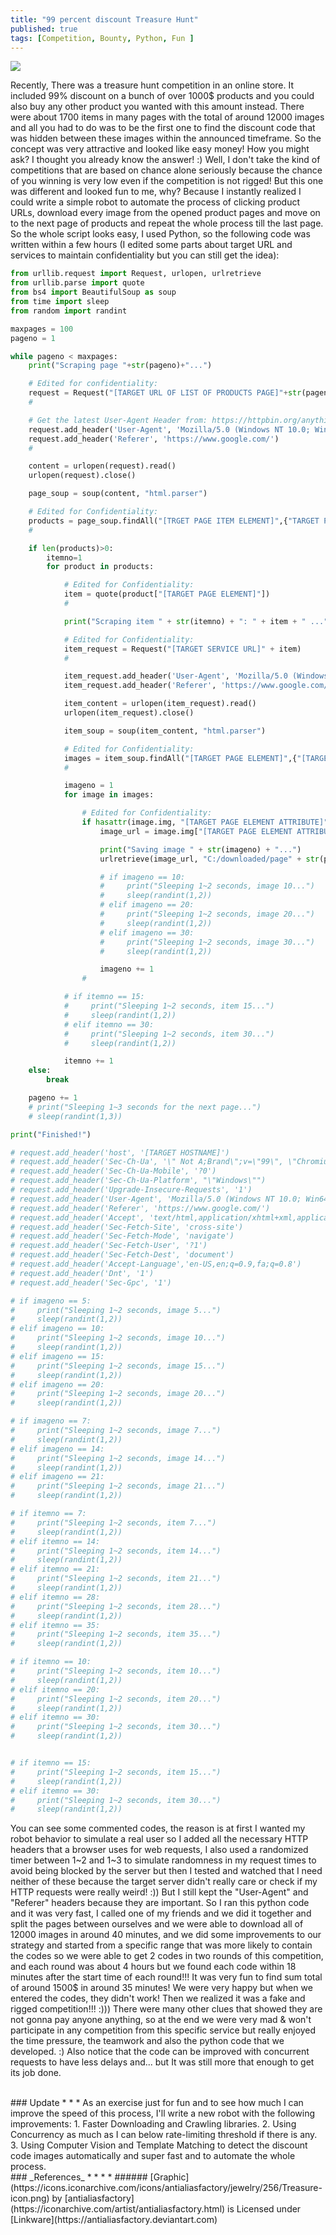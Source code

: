 ```yaml
---
title: "99 percent discount Treasure Hunt"
published: true
tags: [Competition, Bounty, Python, Fun ]
---
```


![](/blog/assets/bounty1.png)

Recently, There was a treasure hunt competition in an online store. It included 99% discount on a bunch of over 1000$ products and you could also buy any other product you wanted with this amount instead. There were about 1700 items in many pages with the total of around 12000 images and all you had to do was to be the first one to find the discount code that was hidden between these images within the announced timeframe. So the concept was very attractive and looked like easy money! How you might ask? I thought you already know the answer! :)
Well, I don't take the kind of competitions that are based on chance alone seriously because the chance of you winning is very low even if the competition is not rigged! But this one was different and looked fun to me, why? Because I instantly realized I could write a simple robot to automate the process of clicking product URLs, download every image from the opened product pages and move on to the next page of products and repeat the whole process till the last page. So the whole script looks easy, I used Python, so the following code was written within a few hours (I edited some parts about target URL and services to maintain confidentiality but you can still get the idea):

```python
from urllib.request import Request, urlopen, urlretrieve
from urllib.parse import quote
from bs4 import BeautifulSoup as soup
from time import sleep
from random import randint

maxpages = 100
pageno = 1

while pageno < maxpages:
    print("Scraping page "+str(pageno)+"...")

    # Edited for confidentiality:
    request = Request("[TARGET URL OF LIST OF PRODUCTS PAGE]"+str(pageno))
    #

    # Get the latest User-Agent Header from: https://httpbin.org/anything
    request.add_header('User-Agent', 'Mozilla/5.0 (Windows NT 10.0; Win64; x64) AppleWebKit/537.36 (KHTML, like Gecko) Chrome/96.0.4664.45 Safari/537.36')
    request.add_header('Referer', 'https://www.google.com/')
    #

    content = urlopen(request).read()
    urlopen(request).close()

    page_soup = soup(content, "html.parser")

    # Edited for Confidentiality:
    products = page_soup.findAll("[TRGET PAGE ITEM ELEMENT]",{"TARGET PAGE CLASS"})  
    #

    if len(products)>0:
        itemno=1
        for product in products:

            # Edited for Confidentiality:
            item = quote(product["[TARGET PAGE ELEMENT]"])
            #

            print("Scraping item " + str(itemno) + ": " + item + " ...")

            # Edited for Confidentiality:
            item_request = Request("[TARGET SERVICE URL]" + item)
            #

            item_request.add_header('User-Agent', 'Mozilla/5.0 (Windows NT 10.0; Win64; x64) AppleWebKit/537.36 (KHTML, like Gecko) Chrome/96.0.4664.45 Safari/537.36')
            item_request.add_header('Referer', 'https://www.google.com/')

            item_content = urlopen(item_request).read()
            urlopen(item_request).close()

            item_soup = soup(item_content, "html.parser")

            # Edited for Confidentiality:
            images = item_soup.findAll("[TARGET PAGE ELEMENT]",{"[TARGET PAGE CLASS]"})
            #

            imageno = 1
            for image in images:

                # Edited for Confidentiality:
                if hasattr(image.img, "[TARGET PAGE ELEMENT ATTRIBUTE]"):
                    image_url = image.img["[TARGET PAGE ELEMENT ATTRIBUTE]"]

                    print("Saving image " + str(imageno) + "...")
                    urlretrieve(image_url, "C:/downloaded/page" + str(pageno) + "_item" + str(itemno) + "_" + str(imageno) + ".jpg")

                    # if imageno == 10:
                    #     print("Sleeping 1~2 seconds, image 10...")
                    #     sleep(randint(1,2))
                    # elif imageno == 20:
                    #     print("Sleeping 1~2 seconds, image 20...")
                    #     sleep(randint(1,2))
                    # elif imageno == 30:
                    #     print("Sleeping 1~2 seconds, image 30...")
                    #     sleep(randint(1,2))

                    imageno += 1
                #

            # if itemno == 15:
            #     print("Sleeping 1~2 seconds, item 15...")
            #     sleep(randint(1,2))
            # elif itemno == 30:
            #     print("Sleeping 1~2 seconds, item 30...")
            #     sleep(randint(1,2))

            itemno += 1
    else:
        break

    pageno += 1
    # print("Sleeping 1~3 seconds for the next page...")
    # sleep(randint(1,3))

print("Finished!")

# request.add_header('host', '[TARGET HOSTNAME]')
# request.add_header('Sec-Ch-Ua', '\" Not A;Brand\";v=\"99\", \"Chromium\";v=\"96\", \"Google Chrome\";v=\"96\"')
# request.add_header('Sec-Ch-Ua-Mobile', '?0')
# request.add_header('Sec-Ch-Ua-Platform', "\"Windows\"")
# request.add_header('Upgrade-Insecure-Requests', '1')
# request.add_header('User-Agent', 'Mozilla/5.0 (Windows NT 10.0; Win64; x64) AppleWebKit/537.36 (KHTML, like Gecko) Chrome/96.0.4664.45 Safari/537.36')
# request.add_header('Referer', 'https://www.google.com/')
# request.add_header('Accept', 'text/html,application/xhtml+xml,application/xml;q=0.9,image/avif,image/webp,image/apng,*/*;q=0.8,application/signed-exchange;v=b3;q=0.9')
# request.add_header('Sec-Fetch-Site', 'cross-site')
# request.add_header('Sec-Fetch-Mode', 'navigate')
# request.add_header('Sec-Fetch-User', '?1')
# request.add_header('Sec-Fetch-Dest', 'document')
# request.add_header('Accept-Language','en-US,en;q=0.9,fa;q=0.8')
# request.add_header('Dnt', '1')
# request.add_header('Sec-Gpc', '1')

# if imageno == 5:
#     print("Sleeping 1~2 seconds, image 5...")
#     sleep(randint(1,2))
# elif imageno == 10:
#     print("Sleeping 1~2 seconds, image 10...")
#     sleep(randint(1,2))
# elif imageno == 15:
#     print("Sleeping 1~2 seconds, image 15...")
#     sleep(randint(1,2))
# elif imageno == 20:
#     print("Sleeping 1~2 seconds, image 20...")
#     sleep(randint(1,2))

# if imageno == 7:
#     print("Sleeping 1~2 seconds, image 7...")
#     sleep(randint(1,2))
# elif imageno == 14:
#     print("Sleeping 1~2 seconds, image 14...")
#     sleep(randint(1,2))
# elif imageno == 21:
#     print("Sleeping 1~2 seconds, image 21...")
#     sleep(randint(1,2))

# if itemno == 7:
#     print("Sleeping 1~2 seconds, item 7...")
#     sleep(randint(1,2))
# elif itemno == 14:
#     print("Sleeping 1~2 seconds, item 14...")
#     sleep(randint(1,2))
# elif itemno == 21:
#     print("Sleeping 1~2 seconds, item 21...")
#     sleep(randint(1,2))
# elif itemno == 28:
#     print("Sleeping 1~2 seconds, item 28...")
#     sleep(randint(1,2))
# elif itemno == 35:
#     print("Sleeping 1~2 seconds, item 35...")
#     sleep(randint(1,2))

# if itemno == 10:
#     print("Sleeping 1~2 seconds, item 10...")
#     sleep(randint(1,2))
# elif itemno == 20:
#     print("Sleeping 1~2 seconds, item 20...")
#     sleep(randint(1,2))
# elif itemno == 30:
#     print("Sleeping 1~2 seconds, item 30...")
#     sleep(randint(1,2))


# if itemno == 15:
#     print("Sleeping 1~2 seconds, item 15...")
#     sleep(randint(1,2))
# elif itemno == 30:
#     print("Sleeping 1~2 seconds, item 30...")
#     sleep(randint(1,2))
```

You can see some commented codes, the reason is at first I wanted my robot behavior to simulate a real user so I added all the necessary HTTP headers that a browser uses for web requests, I also used a randomized timer between 1~2 and 1~3 to simulate randomness in my request times to avoid being blocked by the server but then I tested and watched that I need neither of these because the target server didn't really care or check if my HTTP requests were really weird! :)) But I still kept the "User-Agent" and "Referer" headers because they are important. So I ran this python code and it was very fast, I called one of my friends and we did it together and split the pages between ourselves and we were able to download all of 12000 images in around 40 minutes, and we did some improvements to our strategy and started from a specific range that was more likely to contain the codes so we were able to get 2 codes in two rounds of this competition, and each round was about 4 hours but we found each code within 18 minutes after the start time of each round!!! It was very fun to find sum total of around 1500$ in around 35 minutes! We were very happy but when we entered the codes, they didn't work! Then we realized it was a fake and rigged competition!!! :))) There were many other clues that showed they are not gonna pay anyone anything, so at the end we were very mad & won't participate in any competition from this specific service but really enjoyed the time pressure, the teamwork and also the python code that we developed. :)
Also notice that the code can be improved with concurrent requests to have less delays and... but It was still more that enough to get its job done.

<br>
### Update
* * *
As an exercise just for fun and to see how much I can improve the speed of this process, I'll write a new robot with the following improvements:
1. Faster Downloading and Crawling libraries.
2. Using Concurrency as much as I can below rate-limiting threshold if there is any.
3. Using Computer Vision and Template Matching to detect the discount code images automatically and super fast and to automate the whole process.

<br>
### _References_
* * *
* ###### [Graphic](https://icons.iconarchive.com/icons/antialiasfactory/jewelry/256/Treasure-icon.png) by [antialiasfactory](https://iconarchive.com/artist/antialiasfactory.html) is Licensed under [Linkware](https://antialiasfactory.deviantart.com)
